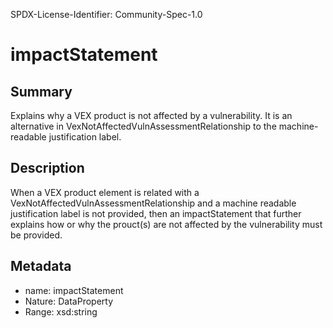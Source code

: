 SPDX-License-Identifier: Community-Spec-1.0

# impactStatement

## Summary

Explains why a VEX product is not affected by a vulnerability. It is an
alternative in VexNotAffectedVulnAssessmentRelationship to the machine-readable
justification label.

## Description

When a VEX product element is related with a VexNotAffectedVulnAssessmentRelationship
and a machine readable justification label is not provided, then an impactStatement
that further explains how or why the prouct(s) are not affected by the vulnerability
must be provided.

## Metadata

- name: impactStatement
- Nature: DataProperty
- Range: xsd:string
